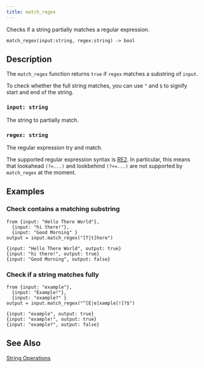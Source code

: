 ```yaml
---
title: match_regex
---
```


Checks if a string partially matches a regular expression.

```tql
match_regex(input:string, regex:string) -> bool
```

## Description

The `match_regex` function returns `true` if `regex` matches a substring of `input`.

To check whether the full string matches, you can use `^` and `$` to signify
start and end of the string.

### `input: string`

The string to partially match.

### `regex: string`

The regular expression try and match.

The supported regular expression syntax is [RE2](https://github.com/google/re2/wiki/Syntax).
In particular, this means that lookahead `(?=...)` and lookbehind `(?<=...)` are
not supported by `match_regex` at the moment.

## Examples

### Check contains a matching substring

```tql
from {input: "Hello There World"},
  {input: "hi there!"},
  {input: "Good Morning" }
output = input.match_regex("[T|t]here")
```
```tql
{input: "Hello There World", output: true}
{input: "hi there!", output: true}
{input: "Good Morning", output: false}
```

### Check if a string matches fully

```tql
from {input: "example"},
  {input: "Example!"},
  {input: "example?" }
output = input.match_regex("^[E|e]xample[!]?$")
```
```tql
{input: "example", output: true}
{input: "example!", output: true}
{input: "example?", output: false}
```

## See Also

[String Operations](../language/expressions.md#string-operations)
